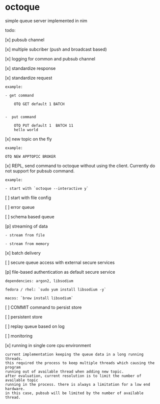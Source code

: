 # octoque
simple queue server implemented in nim

todo:

[x] pubsub channel

[x] multiple subcriber (push and broadcast based)

[x] logging for common and pubsub channel

[x] standardize response

[x] standardize request
    
    example:
    
    - get command
        
        OTQ GET default 1 BATCH
       
    
    -  put command 
        
        OTQ PUT default 1  BATCH 11
        hello world
       
[x] new topic on the fly
    
    example:

    OTQ NEW APPTOPIC BROKER

[x] REPL, send command to octoque without using the client. Currently do not support for pubsub command.
   
    example:

    - start with `octoque --interactive y`

[ ] start with file config

[ ] error queue

[ ] schema based queue

[p] streaming of data 

    - stream from file

    - stream from memory
[x] batch delivery

[ ] secure queue access with external secure services

[p] file-based authentication as default secure service
    
    dependencies: argon2, libsodium
    
    fedora / rhel: `sudo yum install libsodium -y`

    macos: `brew install libsodium`

[ ] COMMIT command to persist store

[ ] persistent store

[ ] replay queue based on log

[ ] monitoring

[x] running in single core cpu environment
    
    current implementation keeping the queue data in a long running threads.
    this required the process to keep multiple threads which causing the program
    running out of available thread when adding new topic. 
    after evaluation, current resolution is to limit the number of available topic
    running in the process. there is always a limitation for a low end hardware.
    in this case, pubsub will be limited by the number of available thread.
